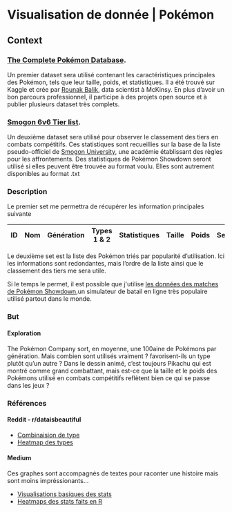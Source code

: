 # Visualisation de donnée | Pokémon
## Context
### [The Complete Pokémon Database](https://www.kaggle.com/rounakbanik/pokemon).

Un premier dataset sera utilisé contenant les caractéristiques principales des Pokémon, tels que leur taille, poids, et statistiques. Il a été trouvé sur Kaggle et crée par [Rounak Balik](https://www.linkedin.com/in/rounakbanik/), data scientist à McKinsy. En plus d’avoir un bon parcours professionnel, il participe à des projets open source et à publier plusieurs dataset très complets.

### [Smogon 6v6 Tier list](https://www.kaggle.com/notgibs/smogon-6v6-stats-analysis/data).

Un deuxième dataset sera utilisé pour observer le classement des tiers en combats compétitifs. Ces statistiques sont recueillies sur la base de la liste pseudo-officiel de [Smogon University](https://www.smogon.com/), une académie établissant des règles pour les affrontements.
Des statistiques de Pokémon Showdown seront utilisé si elles peuvent être trouvée au format voulu. Elles sont autrement disponibles au format .txt

### Description
Le premier set me permettra de récupérer les information principales suivante

| ID | Nom  |Génération| Types 1 & 2 | Statistiques | Taille | Poids | Sexe |
| -- | --   | --       | --          | --           | --     | --    | --   |

Le deuxième set est la liste des Pokémon triés par popularité d’utilisation. Ici les informations sont redondantes, mais l’ordre de la liste ainsi que le classement des tiers me sera utile.

Si le temps le permet, il est possible que j'utilise [les données des matches de Pokémon Showdown](https://www.smogon.com/stats/),un simulateur de batail en ligne très populaire utilisé partout dans le monde.

### But
#### Exploration

The Pokémon Company sort, en moyenne, une 100aine de Pokémons par génération. Mais combien sont utilisés vraiment ? favorisent-ils un type plutôt qu’un autre ?
Dans le dessin animé, c’est toujours Pikachu qui est montré comme grand combattant, mais est-ce que la taille et le poids des Pokémons utilisé en combats compétitifs reflètent bien ce qui se passe dans les jeux ? 

### Références
#### Reddit - r/dataisbeautiful
- [Combinaision de type](https://plotapi.com/gallery/posts/showcase/pokemon-types-with-plotapi-chord/)
- [Heatmap des types](https://www.reddit.com/r/dataisbeautiful/comments/raxwax/oc_pok%C3%A9mon_type_combinations_heatmap/)

#### Medium
 Ces graphes sont accompagnés de textes pour raconter une histoire mais sont moins impréssionants...
 - [Visualisations basiques des stats](https://medium.com/analytics-vidhya/data-visualization-pok%C3%A9mon-dataset-48e57690830d)
 - [Heatmaps des stats faits en R](https://medium.com/@hanahshih46/pokemon-data-visualization-and-analysis-with-r-60970c8e37f4)